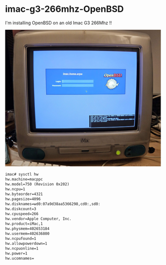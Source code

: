 # imac-g3-266mhz-OpenBSD

I'm installing OpenBSD on an old Imac G3 266Mhz !!

![bootscreen](img/imac.jpg)

```
imac# sysctl hw
hw.machine=macppc
hw.model=750 (Revision 0x202)
hw.ncpu=1
hw.byteorder=4321
hw.pagesize=4096
hw.disknames=wd0:07a9d38aa5366298,cd0:,sd0:
hw.diskcount=3
hw.cpuspeed=266
hw.vendor=Apple Computer, Inc.
hw.product=iMac,1
hw.physmem=402653184
hw.usermem=402636800
hw.ncpufound=1
hw.allowpowerdown=1
hw.ncpuonline=1
hw.power=1
hw.ucomnames=
```
